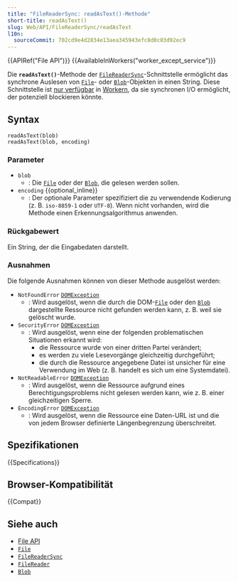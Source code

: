 ```yaml
---
title: "FileReaderSync: readAsText()-Methode"
short-title: readAsText()
slug: Web/API/FileReaderSync/readAsText
l10n:
  sourceCommit: 702cd9e4d2834e13aea345943efc8d0c03d92ec9
---
```


{{APIRef("File API")}} {{AvailableInWorkers("worker_except_service")}}

Die **`readAsText()`**-Methode der [`FileReaderSync`](/de/docs/Web/API/FileReaderSync)-Schnittstelle ermöglicht das synchrone Auslesen von [`File`](/de/docs/Web/API/File)- oder [`Blob`](/de/docs/Web/API/Blob)-Objekten in einen String. Diese Schnittstelle ist [nur verfügbar](/de/docs/Web/API/Web_Workers_API/Functions_and_classes_available_to_workers) in [Workern](/de/docs/Web/API/Worker), da sie synchronen I/O ermöglicht, der potenziell blockieren könnte.

## Syntax

```js-nolint
readAsText(blob)
readAsText(blob, encoding)
```

### Parameter

- `blob`
  - : Die [`File`](/de/docs/Web/API/File) oder der [`Blob`](/de/docs/Web/API/Blob), die gelesen werden sollen.
- `encoding` {{optional_inline}}
  - : Der optionale Parameter spezifiziert die zu verwendende Kodierung (z. B. `iso-8859-1` oder `UTF-8`). Wenn nicht vorhanden, wird die Methode einen Erkennungsalgorithmus anwenden.

### Rückgabewert

Ein String, der die Eingabedaten darstellt.

### Ausnahmen

Die folgende Ausnahmen können von dieser Methode ausgelöst werden:

- `NotFoundError` [`DOMException`](/de/docs/Web/API/DOMException)
  - : Wird ausgelöst, wenn die durch die DOM-[`File`](/de/docs/Web/API/File) oder den [`Blob`](/de/docs/Web/API/Blob) dargestellte Ressource nicht gefunden werden kann, z. B. weil sie gelöscht wurde.
- `SecurityError` [`DOMException`](/de/docs/Web/API/DOMException)
  - : Wird ausgelöst, wenn eine der folgenden problematischen Situationen erkannt wird:
    - die Ressource wurde von einer dritten Partei verändert;
    - es werden zu viele Lesevorgänge gleichzeitig durchgeführt;
    - die durch die Ressource angegebene Datei ist unsicher für eine Verwendung im Web (z. B. handelt es sich um eine Systemdatei).
- `NotReadableError` [`DOMException`](/de/docs/Web/API/DOMException)
  - : Wird ausgelöst, wenn die Ressource aufgrund eines Berechtigungsproblems nicht gelesen werden kann, wie z. B. einer gleichzeitigen Sperre.
- `EncodingError` [`DOMException`](/de/docs/Web/API/DOMException)
  - : Wird ausgelöst, wenn die Ressource eine Daten-URL ist und die von jedem Browser definierte Längenbegrenzung überschreitet.

## Spezifikationen

{{Specifications}}

## Browser-Kompatibilität

{{Compat}}

## Siehe auch

- [File API](/de/docs/Web/API/File_API)
- [`File`](/de/docs/Web/API/File)
- [`FileReaderSync`](/de/docs/Web/API/FileReaderSync)
- [`FileReader`](/de/docs/Web/API/FileReader)
- [`Blob`](/de/docs/Web/API/Blob)
